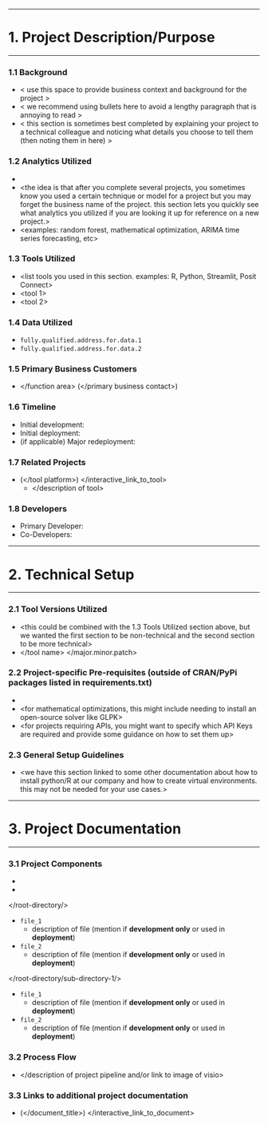 ___
# 1. Project Description/Purpose
___

### 1.1 Background
* < use this space to provide business context and background for the project >
* < we recommend using bullets here to avoid a lengthy paragraph that is annoying to read >
* < this section is sometimes best completed by explaining your project to a technical colleague and noticing what details you choose to tell them (then noting them in here) >

### 1.2 Analytics Utilized
* <include technical algorithms or approaches that you may want to quickly be able to look up without having to read an entire readme>
* <the idea is that after you complete several projects, you sometimes know you used a certain technique or model for a project but you may forget the business name of the project. this section lets you quickly see what analytics you utilized if you are looking it up for reference on a new project.>
* <examples: random forest, mathematical optimization, ARIMA time series forecasting, etc>

### 1.3 Tools Utilized
* <list tools you used in this section. examples: R, Python, Streamlit, Posit Connect>
* <tool 1>
* <tool 2>

### 1.4 Data Utilized
* ```fully.qualified.address.for.data.1```
* ```fully.qualified.address.for.data.2```

### 1.5 Primary Business Customers
* </function area> (</primary business contact>)

### 1.6 Timeline
* Initial development: 
* Initial deployment: 
* (if applicable) Major redeployment: 

### 1.7 Related Projects
* (</tool platform>) </interactive_link_to_tool> 
    * </description of tool>

### 1.8 Developers
* Primary Developer: 
* Co-Developers: 
___
# 2. Technical Setup
___

### 2.1 Tool Versions Utilized
* <this could be combined with the 1.3 Tools Utilized section above, but we wanted the first section to be non-technical and the second section to be more technical>
* </tool name> </major.minor.patch>

### 2.2 Project-specific Pre-requisites (outside of CRAN/PyPi packages listed in requirements.txt)
* <if your project requires any unusual set up steps to make it run in the virtual environment list those here>
* <for mathematical optimizations, this might include needing to install an open-source solver like GLPK>
* <for projects requiring APIs, you might want to specify which API Keys are required and provide some guidance on how to set them up>

### 2.3 General Setup Guidelines
* <we have this section linked to some other documentation about how to install python/R at our company and how to create virtual environments. this may not be needed for your use cases.>

___
# 3. Project Documentation
___

### 3.1 Project Components
* <every file in the repo that gets committed through Git should be listed here by name with a description of what that file is for>
* <prior to completing this section you should remove any files that are not needed in the repo to ensure it is clean and efficient>
</root-directory/>
* ```file_1```
    * description of file (mention if __development only__ or used in __deployment__)
* ```file_2```
    * description of file (mention if __development only__ or used in __deployment__)

</root-directory/sub-directory-1/>
* ```file_1```
    * description of file (mention if __development only__ or used in __deployment__)
* ```file_2```
    * description of file (mention if __development only__ or used in __deployment__)

### 3.2 Process Flow
* </description of project pipeline and/or link to image of visio>

### 3.3 Links to additional project documentation
* (</document_title>) </interactive_link_to_document>


